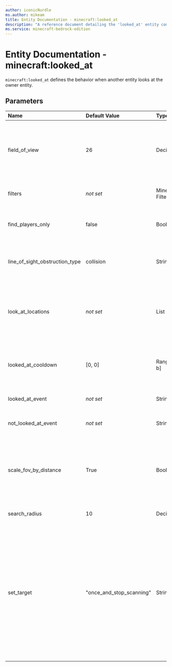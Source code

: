 ```yaml
---
author: iconicNurdle
ms.author: mikeam
title: Entity Documentation - minecraft:looked_at
description: "A reference document detailing the 'looked_at' entity component"
ms.service: minecraft-bedrock-edition
---
```


# Entity Documentation - minecraft:looked_at

`minecraft:looked_at` defines the behavior when another entity looks at the owner entity.

## Parameters

|Name |Default Value  |Type  |Description  |
|:----------|:----------|:----------|:----------|
| field_of_view | 26 | Decimal | [Beta] Defines, in degrees, the width of the field of view for entities looking at the owner entity. If `"scale_fov_by_distance"` is set to `true`, then this value corresponds to the field of view at a distance of one block between the entities. |
| filters | *not set*| Minecraft Filter | Defines which entities are considered when searching for entities looking at the owner entity. |
| find_players_only | false | Boolean | [Beta] Limits the search to only the nearest Player that meets the specified "filters" rather than all nearby entities. |
| line_of_sight_obstruction_type | collision | String | [Beta] Defines the type of block shape used to check for line of sight obstructions. Valid values: "outline", "collision", "collision_for_camera". |
|look_at_locations | *not set* | List | [Beta] A list of locations on the owner entity towards which line of sight checks are performed. At least one location must be unobstructed for the entity to be considered as looked at. Valid values: "head", "body", "feet". |
| looked_at_cooldown| [0, 0]| Range [a, b] | Specifies the range for the random number of seconds that must pass before the owner entity can check again for entities looking at it, after detecting an entity looking at it. |
| looked_at_event | *not set* | String | Defines the event to trigger when an entity is detected looking at the owner entity. |
| not_looked_at_event | *not set* | String | [Beta] Defines the event to trigger when no entity is found looking at the owner entity. |
| scale_fov_by_distance | True | Boolean | [Beta] When true, the field of view narrows as the distance between the owner entity and the entity looking at it increases. This ensures that the width of the view cone remains somewhat constant towards the owner entity position, regardless of distance. |
| search_radius | 10| Decimal | Maximum distance the owner entity will search for entities looking at it. |
| set_target | "once_and_stop_scanning" | String | Defines if and how the owner entity will set entities that are looking at it as its combat targets. <br>Valid values: <br>"never", looking entities are never set as targets, but events are emitted. <br>"once_and_stop_scanning", the first detected looking entity is set as target. Scanning and event emission is suspended if and until the owner entity has a target. <br>[Beta] "once_and_keep_scanning", the first detected looking entity is set as target. Scanning and event emission continues. |



